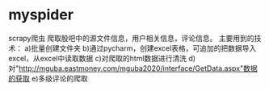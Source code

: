 # myspider
scrapy爬虫
爬取股吧中的源文件信息，用户相关信息，评论信息。
主要用到的技术：
a)批量创建文件夹
b)通过pycharm，创建excel表格，可追加的把数据导入excel，从excel中读取数据
c)对爬取的html数据进行清洗
d)对"http://mguba.eastmoney.com/mguba2020/interface/GetData.aspx"数据的获取
e)多级评论的爬取
